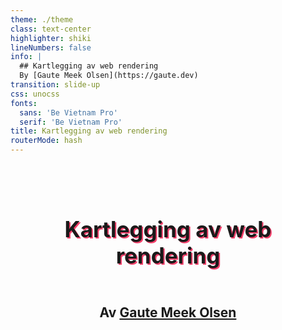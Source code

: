 ```yaml
---
theme: ./theme
class: text-center
highlighter: shiki
lineNumbers: false
info: |
  ## Kartlegging av web rendering
  By [Gaute Meek Olsen](https://gaute.dev)
transition: slide-up
css: unocss
fonts:
  sans: 'Be Vietnam Pro'
  serif: 'Be Vietnam Pro'
title: Kartlegging av web rendering
routerMode: hash
---
```


<section>
  <h1>Kartlegging av web rendering</h1>
  <h2>
    Av
    <a href="https://gaute.dev" target="_blank" rel="noopener noreferrer">Gaute Meek Olsen</a>
  </h2>
  <img
    src="https://pbs.twimg.com/profile_images/1291071272407924737/wRtyy8aN_400x400.jpg"
    alt="Gaute Meek Olsen"
    height="200"
    width="200"
  >
</section>

<style scoped>
section {
  height: 100%;
  display: grid;
  grid-template-rows: auto auto 1fr;
  justify-items: center;
}

h1 {
  text-align: center;
  padding-top: 1em;
  font-size: 2.5em;
  text-shadow: 2px 2px #F6416C;
}

img {
  border-radius: 50%;
}
</style>

---

<section>
  <h2>Men nå har det blitt så mange begreper</h2>
  <ul>
    <li>SPA</li>
    <li>MPA</li>
    <li>SSG</li>
    <li>SSR</li>
    <li>CSR</li>
    <li>Hydration</li>
    <li>Resumability</li>
    <li>Islands</li>
    <li>Progressive enhancement</li>
    <li>Partial hydration</li>
    <li>Edge rendering</li>
    <li>...</li>
  </ul>
</section>

<style>
section {
  display: grid;
  grid-template-rows: auto 1fr;
}

ul {
  list-style: none !important;
  margin: 0;
  padding: 2em;
  font-size: 1.3em;
  display: grid;
  grid-template: 1fr 1fr 1fr 1fr / 1fr 1fr 1fr;
  text-align: center;
}

li {
  margin: 0 !important;
  padding: 0 !important;
}
</style>

---

Eksempel - handleliste

<Handlekurv :preffilled="true" :items="['egg', 'melk']"/>

---
src: ./pages/ssr.md
---

---
src: ./pages/csr.md
---

---
src: ./pages/mpa.md
---

---
src: ./pages/spa.md
---

---
src: ./pages/ssg.md
---

---
src: ./pages/hydration.md
---

---
src: ./pages/resumability.md
---

---
src: ./pages/compare.md
---

---
src: ./pages/edge-rendering.md
---

---
src: ./pages/conclusion.md
---